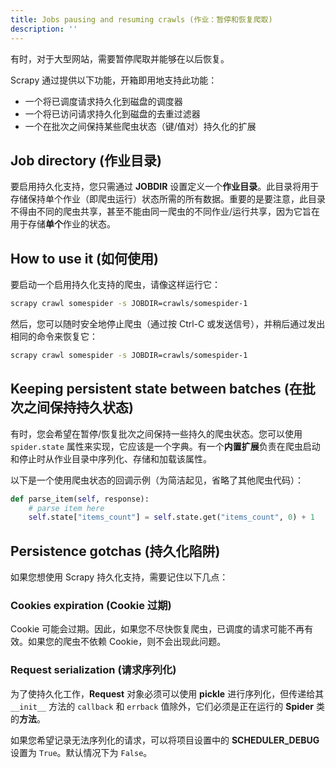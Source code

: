 ```yaml
---
title: Jobs pausing and resuming crawls (作业：暂停和恢复爬取)
description: ''
---
```


有时，对于大型网站，需要暂停爬取并能够在以后恢复。

Scrapy 通过提供以下功能，开箱即用地支持此功能：

* 一个将已调度请求持久化到磁盘的调度器
* 一个将已访问请求持久化到磁盘的去重过滤器
* 一个在批次之间保持某些爬虫状态（键/值对）持久化的扩展

## Job directory (作业目录)

要启用持久化支持，您只需通过 **JOBDIR** 设置定义一个**作业目录**。此目录将用于存储保持单个作业（即爬虫运行）状态所需的所有数据。重要的是要注意，此目录不得由不同的爬虫共享，甚至不能由同一爬虫的不同作业/运行共享，因为它旨在用于存储**单个**作业的状态。

## How to use it (如何使用)

要启动一个启用持久化支持的爬虫，请像这样运行它：

```bash
scrapy crawl somespider -s JOBDIR=crawls/somespider-1
```

然后，您可以随时安全地停止爬虫（通过按 Ctrl-C 或发送信号），并稍后通过发出相同的命令来恢复它：

```bash
scrapy crawl somespider -s JOBDIR=crawls/somespider-1
```

## Keeping persistent state between batches (在批次之间保持持久状态)

有时，您会希望在暂停/恢复批次之间保持一些持久的爬虫状态。您可以使用 `spider.state` 属性来实现，它应该是一个字典。有一个**内置扩展**负责在爬虫启动和停止时从作业目录中序列化、存储和加载该属性。

以下是一个使用爬虫状态的回调示例（为简洁起见，省略了其他爬虫代码）：

```python
def parse_item(self, response):
    # parse item here
    self.state["items_count"] = self.state.get("items_count", 0) + 1
```

## Persistence gotchas (持久化陷阱)

如果您想使用 Scrapy 持久化支持，需要记住以下几点：

### Cookies expiration (Cookie 过期)

Cookie 可能会过期。因此，如果您不尽快恢复爬虫，已调度的请求可能不再有效。如果您的爬虫不依赖 Cookie，则不会出现此问题。

### Request serialization (请求序列化)

为了使持久化工作，**Request** 对象必须可以使用 **pickle** 进行序列化，但传递给其 `__init__` 方法的 `callback` 和 `errback` 值除外，它们必须是正在运行的 **Spider** 类的**方法**。

如果您希望记录无法序列化的请求，可以将项目设置中的 **SCHEDULER\_DEBUG** 设置为 `True`。默认情况下为 `False`。

